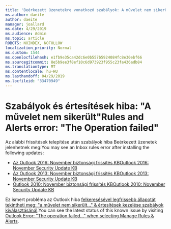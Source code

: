 ```yaml
---
title: 'Beérkezett üzenetekre vonatkozó szabályok: A művelet nem sikerült'
ms.author: daeite
author: daeite
manager: joallard
ms.date: 4/29/2019
ms.audience: Admin
ms.topic: article
ROBOTS: NOINDEX, NOFOLLOW
localization_priority: Normal
ms.custom: 1544
ms.openlocfilehash: e1fb9e35ca42dc6e0b557b5924084fc8e30ebf66
ms.sourcegitcommit: 8e5b9ee3f8ef10c6d973923f955c23fa436adb84
ms.translationtype: MT
ms.contentlocale: hu-HU
ms.lasthandoff: 04/29/2019
ms.locfileid: "33470949"
---
```

# <a name="rules-and-alerts-error-the-operation-failed"></a><span data-ttu-id="04bbc-102">Szabályok és értesítések hiba: "A művelet nem sikerült"</span><span class="sxs-lookup"><span data-stu-id="04bbc-102">Rules and Alerts error: "The Operation failed"</span></span>

<span data-ttu-id="04bbc-103">Az alábbi frissítések telepítése után szabályok hiba Beérkezett üzenetek jelenhetnek meg:</span><span class="sxs-lookup"><span data-stu-id="04bbc-103">You may see an Inbox rules error after installing the following updates:</span></span>
- [<span data-ttu-id="04bbc-104">Az Outlook 2016: November biztonsági frissítés KB</span><span class="sxs-lookup"><span data-stu-id="04bbc-104">Outlook 2016: November Security Update KB</span></span>](https://support.microsoft.com/help/4461506)
- [<span data-ttu-id="04bbc-105">Az Outlook 2013: November biztonsági frissítés KB</span><span class="sxs-lookup"><span data-stu-id="04bbc-105">Outlook 2013: November Security Update KB</span></span>](https://support.microsoft.com/help/4461486)
- [<span data-ttu-id="04bbc-106">Outlook 2010: November biztonsági frissítés KB</span><span class="sxs-lookup"><span data-stu-id="04bbc-106">Outlook 2010: November Security Update KB</span></span>](https://support.microsoft.com/help/4461585) 

<span data-ttu-id="04bbc-107">Ez ismert probléma az Outlook hiba [felkeresésével legfrissebb állapotát tekintheti meg: "a művelet nem sikerült..." & értesítések kezelése szabályok kiválasztásánál](https://support.office.com/en-us/article/Outlook-Error-The-operation-failed-when-selecting-Manage-Rules-Alerts-64b6ff77-98c2-4564-9cbf-25bd8e17fb8b%20).</span><span class="sxs-lookup"><span data-stu-id="04bbc-107">You can see the latest status of this known issue by visiting [Outlook Error: "The operation failed..." when selecting Manage Rules & Alerts](https://support.office.com/en-us/article/Outlook-Error-The-operation-failed-when-selecting-Manage-Rules-Alerts-64b6ff77-98c2-4564-9cbf-25bd8e17fb8b%20).</span></span>